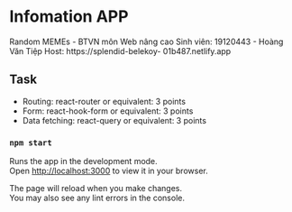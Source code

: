 # Infomation APP

Random MEMEs - BTVN môn Web nâng cao Sinh viên: 19120443 - Hoàng Văn Tiệp Host: https://splendid-belekoy-
01b487.netlify.app
## Task
- Routing: react-router or equivalent: 3 points
- Form: react-hook-form or equivalent: 3 points
- Data fetching: react-query or equivalent: 3 points

### `npm start`

Runs the app in the development mode.\
Open [http://localhost:3000](http://localhost:3000) to view it in your browser.

The page will reload when you make changes.\
You may also see any lint errors in the console.

